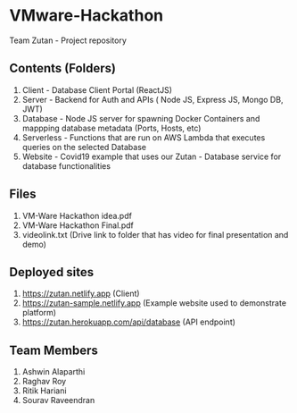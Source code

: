# VMware-Hackathon

Team Zutan - Project repository

## Contents (Folders)

1. Client - Database Client Portal (ReactJS)
2. Server -  Backend for Auth and APIs ( Node JS, Express JS, Mongo DB, JWT)
3. Database - Node JS server for spawning Docker Containers and mappping database metadata (Ports, Hosts, etc)
4. Serverless - Functions that are run on AWS Lambda that executes queries on the selected Database
5. Website - Covid19 example that uses our Zutan - Database service for database functionalities

## Files

1. VM-Ware Hackathon idea.pdf
2. VM-Ware Hackathon Final.pdf
3. videolink.txt (Drive link to folder that has video for final presentation and demo)
## Deployed sites

1. https://zutan.netlify.app (Client)
2. https://zutan-sample.netlify.app  (Example website used to demonstrate platform)
3. https://zutan.herokuapp.com/api/database  (API endpoint)

## Team Members

1. Ashwin Alaparthi 
2. Raghav Roy 
3. Ritik Hariani 
4. Sourav Raveendran 
